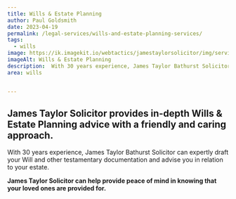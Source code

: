 ```yaml
---
title: Wills & Estate Planning
author: Paul Goldsmith
date: 2023-04-19
permalink: /legal-services/wills-and-estate-planning-services/
tags:
  - wills
image: https://ik.imagekit.io/webtactics/jamestaylorsolicitor/img/services/wills-600x400.jpg
imageAlt: Wills & Estate Planning
description:  With 30 years experience, James Taylor Bathurst Solicitor can expertly draft your Will and other testamentary documentation and advise you in relation to your estate.
area: wills


---
```





## James Taylor Solicitor provides in-depth Wills & Estate Planning advice with a friendly and caring approach. ##

With 30 years experience, James Taylor Bathurst Solicitor can expertly draft your Will and other testamentary documentation and advise you in relation to your estate.

**James Taylor Solicitor can help provide peace of mind in knowing that your loved ones are provided for.**
